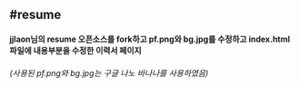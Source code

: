 #resume
---

#### jjlaon님의 resume 오픈소스를 fork하고 pf.png와 bg.jpg를 수정하고 index.html파일에 내용부분을 수정한 이력서 페이지
###### (사용된 pf.png와 bg.jpg는 구글 나노 바나나를 사용하였음)
